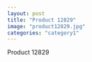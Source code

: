 ```yaml
---
layout: post
title: "Product 12829"
image: "product12829.jpg"
categories: "category1"
---
```

Product 12829
